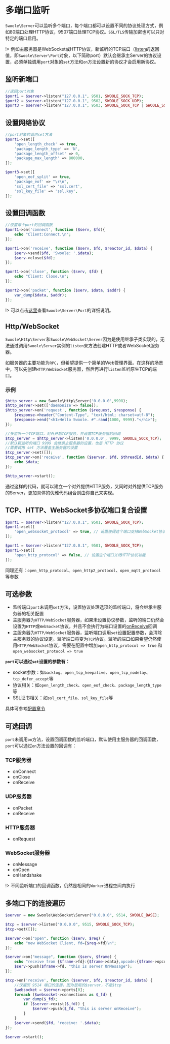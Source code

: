 # 多端口监听

`Swoole\Server`可以监听多个端口，每个端口都可以设置不同的协议处理方式，例如80端口处理HTTP协议，9507端口处理TCP协议。`SSL/TLS`传输加密也可以只对特定的端口启用。

!> 例如主服务器是WebSocket或HTTP协议，新监听的TCP端口（[listen](/server/methods?id=listen)的返回值，即`Swoole\Server\Port`对象，以下简称port）默认会继承主Server的协议设置，必须单独调用`port`对象的`set`方法和`on`方法设置新的协议才会启用新协议。 

## 监听新端口

```php
//返回port对象
$port1 = $server->listen("127.0.0.1", 9501, SWOOLE_SOCK_TCP);
$port2 = $server->listen("127.0.0.1", 9502, SWOOLE_SOCK_UDP);
$port3 = $server->listen("127.0.0.1", 9503, SWOOLE_SOCK_TCP | SWOOLE_SSL);
```

## 设置网络协议

```php
//port对象的调用set方法
$port1->set([
	'open_length_check' => true,
	'package_length_type' => 'N',
	'package_length_offset' => 0,
	'package_max_length' => 800000,
]);

$port3->set([
	'open_eof_split' => true,
	'package_eof' => "\r\n",
	'ssl_cert_file' => 'ssl.cert',
	'ssl_key_file' => 'ssl.key',
]);
```

## 设置回调函数

```php
//设置每个port的回调函数
$port1->on('connect', function ($serv, $fd){
    echo "Client:Connect.\n";
});

$port1->on('receive', function ($serv, $fd, $reactor_id, $data) {
    $serv->send($fd, 'Swoole: '.$data);
    $serv->close($fd);
});

$port1->on('close', function ($serv, $fd) {
    echo "Client: Close.\n";
});

$port2->on('packet', function ($serv, $data, $addr) {
    var_dump($data, $addr);
});
```

!> 可以点击[这里](/server/server_port)查看`Swoole\Server\Port`的详细说明。 

## Http/WebSocket

`Swoole\Http\Server`和`Swoole\WebSocket\Server`因为是使用继承子类实现的，无法通过调用`Swoole\Server`实例的`listen`来方法创建HTTP或者WebSocket服务器。

如服务器的主要功能为`RPC`，但希望提供一个简单的Web管理界面。在这样的场景中，可以先创建`HTTP/WebSocket`服务器，然后再进行`listen`监听原生TCP的端口。

### 示例

```php
$http_server = new Swoole\Http\Server('0.0.0.0',9998);
$http_server->set(['daemonize'=> false]);
$http_server->on('request', function ($request, $response) {
    $response->header("Content-Type", "text/html; charset=utf-8");
    $response->end("<h1>Hello Swoole. #".rand(1000, 9999)."</h1>");
});

//多监听一个TCP端口，对外开启TCP服务，并设置TCP服务器的回调
$tcp_server = $http_server->listen('0.0.0.0', 9999, SWOOLE_SOCK_TCP);
//默认新监听的端口 9999 会继承主服务器的设置，也是 HTTP 协议
//需要调用 set 方法覆盖主服务器的设置
$tcp_server->set([]);
$tcp_server->on('receive', function ($server, $fd, $threadId, $data) {
    echo $data;
});

$http_server->start();
```

通过这样的代码，就可以建立一个对外提供HTTP服务，又同时对外提供TCP服务的Server，更加具体的优雅代码组合则由你自己来实现。

## TCP、HTTP、WebSocket多协议端口复合设置

```php
$port1 = $server->listen("127.0.0.1", 9501, SWOOLE_SOCK_TCP);
$port1->set([
    'open_websocket_protocol' => true, // 设置使得这个端口支持WebSocket协议
]);
```

```php
$port1 = $server->listen("127.0.0.1", 9501, SWOOLE_SOCK_TCP);
$port1->set([
    'open_http_protocol' => false, // 设置这个端口关闭HTTP协议功能
]);
```

同理还有：`open_http_protocol`、`open_http2_protocol`、`open_mqtt_protocol` 等参数

## 可选参数

* 监听端口`port`未调用`set`方法，设置协议处理选项的监听端口，将会继承主服务器的相关配置
* 主服务器为`HTTP/WebSocket`服务器，如果未设置协议参数，监听的端口仍然会设置为`HTTP`或`WebSocket`协议，并且不会执行为端口设置的[onReceive](/server/events?id=onreceive)回调
* 主服务器为`HTTP/WebSocket`服务器，监听端口调用`set`设置配置参数，会清除主服务器的协议设定。监听端口将变为`TCP`协议。监听的端口如果希望仍然使用`HTTP/WebSocket`协议，需要在配置中增加`open_http_protocol => true` 和 `open_websocket_protocol => true`

**`port`可以通过`set`设置的参数有：**

* socket参数：如`backlog`、`open_tcp_keepalive`、`open_tcp_nodelay`、`tcp_defer_accept`等
* 协议相关：如`open_length_check`、`open_eof_check`、`package_length_type`等
* SSL证书相关：如`ssl_cert_file`、`ssl_key_file`等

具体可参考[配置章节](/server/setting)

## 可选回调

`port`未调用`on`方法，设置回调函数的监听端口，默认使用主服务器的回调函数，`port`可以通过`on`方法设置的回调有：
 
### TCP服务器

* onConnect
* onClose
* onReceive

### UDP服务器

* onPacket
* onReceive
    
### HTTP服务器

* onRequest
    
### WebSocket服务器

* onMessage
* onOpen
* onHandshake

!> 不同监听端口的回调函数，仍然是相同的`Worker`进程空间内执行

## 多端口下的连接遍历

```php
$server = new Swoole\WebSocket\Server("0.0.0.0", 9514, SWOOLE_BASE);

$tcp = $server->listen("0.0.0.0", 9515, SWOOLE_SOCK_TCP);
$tcp->set([]);

$server->on("open", function ($serv, $req) {
    echo "new WebSocket Client, fd={$req->fd}\n";
});

$server->on("message", function ($serv, $frame) {
    echo "receive from {$frame->fd}:{$frame->data},opcode:{$frame->opcode},fin:{$frame->finish}\n";
    $serv->push($frame->fd, "this is server OnMessage");
});

$tcp->on('receive', function ($server, $fd, $reactor_id, $data) {
    //仅遍历 9514 端口的连接，因为是用的$server，不是$tcp
    $websocket = $server->ports[0];
    foreach ($websocket->connections as $_fd) {
        var_dump($_fd);
        if ($server->exist($_fd)) {
            $server->push($_fd, "this is server onReceive");
        }
    }
    $server->send($fd, 'receive: '.$data);
});

$server->start();
```
